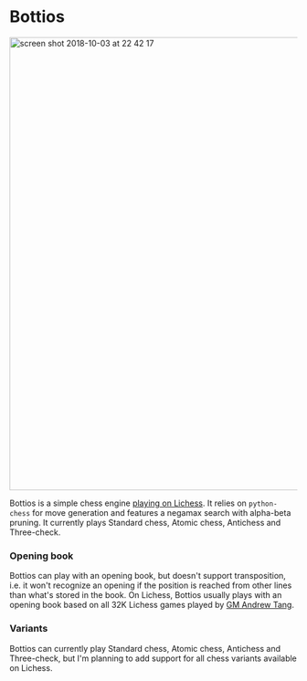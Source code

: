 # Bottios 

<img width="794" alt="screen shot 2018-10-03 at 22 42 17" src="https://user-images.githubusercontent.com/1413265/46438868-4f3cb800-c75f-11e8-9e4c-21f70bc1b1f5.png">

Bottios is a simple chess engine [playing on Lichess](https://lichess.org/@/Bottios). It relies on `python-chess` for move generation and features a negamax search with alpha-beta pruning. It currently plays Standard chess, Atomic chess, Antichess and Three-check.

### Opening book

Bottios can play with an opening book, but doesn't support transposition, i.e. it won't recognize an opening if the position is reached from other lines than what's stored in the book. On Lichess, Bottios usually plays with an opening book based on all 32K Lichess games played by [GM Andrew Tang](https://lichess.org/@/penguingm1).

### Variants

Bottios can currently play Standard chess, Atomic chess, Antichess and Three-check, but I'm planning to add support for all chess variants available on Lichess.
